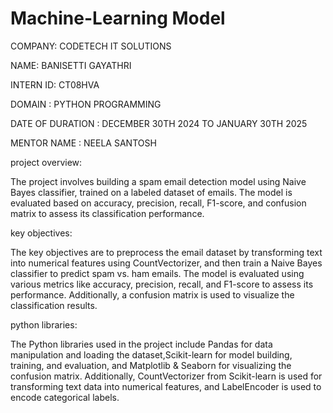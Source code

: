 # Machine-Learning Model
COMPANY: CODETECH IT SOLUTIONS

NAME: BANISETTI GAYATHRI

INTERN ID: CT08HVA

DOMAIN : PYTHON PROGRAMMING

DATE OF DURATION : DECEMBER 30TH 2024 TO JANUARY 30TH 2025

MENTOR NAME : NEELA SANTOSH

project overview:

The project involves building a spam email detection model using Naive Bayes classifier, trained on a labeled dataset of emails. The model is evaluated based on accuracy, precision, recall, F1-score, and confusion matrix to assess its classification performance.

key objectives:

The key objectives are to preprocess the email dataset by transforming text into numerical features using CountVectorizer, and then train a Naive Bayes classifier to predict spam vs. ham emails. The model is evaluated using various metrics like accuracy, precision, recall, and F1-score to assess its performance. Additionally, a confusion matrix is used to visualize the classification results.

python libraries:

The Python libraries used in the project include Pandas for data manipulation and loading the dataset,Scikit-learn for model building, training, and evaluation, and Matplotlib & Seaborn for visualizing the confusion matrix. Additionally, CountVectorizer from Scikit-learn is used for transforming text data into numerical features, and LabelEncoder is used to encode categorical labels.
